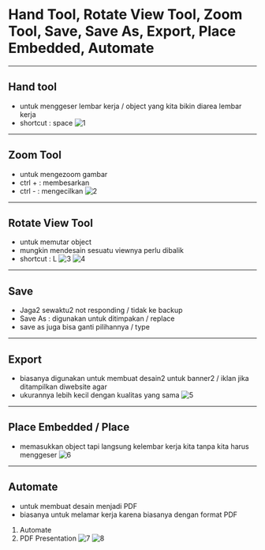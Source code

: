# Hand Tool, Rotate View Tool, Zoom Tool, Save, Save As, Export, Place Embedded, Automate

---

## Hand tool

- untuk menggeser lembar kerja / object yang kita bikin diarea lembar kerja
- shortcut : space
![1](../assets/img/8/img1.webp)

---

## Zoom Tool

- untuk mengezoom gambar
- ctrl + : membesarkan
- ctrl - : mengecilkan
![2](../assets/img/8/img2.webp)

---

## Rotate View Tool

- untuk memutar object
- mungkin mendesain sesuatu viewnya perlu dibalik
- shortcut : L
![3](../assets/img/8/img3.webp)
![4](../assets/img/8/img4.webp)

---

## Save

- Jaga2 sewaktu2 not responding / tidak ke backup
- Save As : digunakan untuk ditimpakan / replace
- save as juga bisa ganti pilihannya / type

---

## Export

- biasanya digunakan untuk membuat desain2 untuk banner2 / iklan jika ditampilkan diwebsite agar
- ukurannya lebih kecil dengan kualitas yang sama
![5](../assets/img/8/img5.webp)

---

## Place Embedded / Place

- memasukkan object tapi langsung kelembar kerja kita tanpa kita harus menggeser
![6](../assets/img/8/img6.webp)

---

## Automate

- untuk membuat desain menjadi PDF
- biasanya untuk melamar kerja karena biasanya dengan format PDF
1. Automate
2. PDF Presentation
![7](../assets/img/8/img7.webp)
![8](../assets/img/8/img8.webp)

